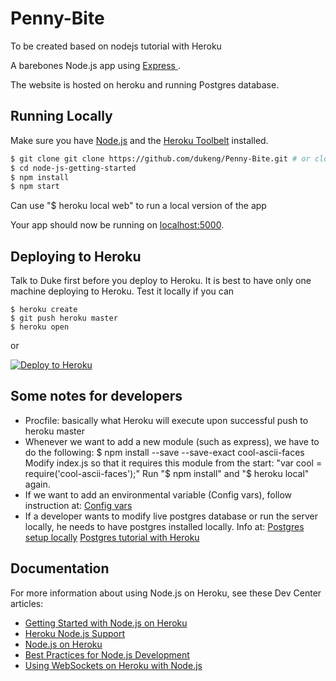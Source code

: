# Penny-Bite

To be created based on nodejs tutorial with Heroku

A barebones Node.js app using [Express ](http://expressjs.com/).

The website is hosted on heroku and running Postgres database.

## Running Locally

Make sure you have [Node.js](http://nodejs.org/) and the [Heroku Toolbelt](https://toolbelt.heroku.com/) installed.

```sh
$ git clone git clone https://github.com/dukeng/Penny-Bite.git # or clone your own fork
$ cd node-js-getting-started
$ npm install
$ npm start
```

Can use "$ heroku local web" to run a local version of the app 

Your app should now be running on [localhost:5000](http://localhost:5000/).

## Deploying to Heroku

Talk to Duke first before you deploy to Heroku. It is best to have only one machine deploying to Heroku. Test it locally if you can

```
$ heroku create
$ git push heroku master
$ heroku open
```
or

[![Deploy to Heroku](https://www.herokucdn.com/deploy/button.png)](https://heroku.com/deploy)

## Some notes for developers

- Procfile: basically what Heroku will execute upon successful push to heroku master
- Whenever we want to add a new module (such as express), we have to do the following:
$ npm install --save --save-exact cool-ascii-faces
Modify index.js so that it requires this module from the start: "var cool = require('cool-ascii-faces');"
Run "$ npm install" and "$ heroku local" again.
- If we want to add an environmental variable (Config vars), follow instruction at: [Config vars](https://devcenter.heroku.com/articles/getting-started-with-nodejs#define-config-vars)
- If a developer wants to modify live postgres database or run the server locally, he needs to have postgres installed locally. Info at: 
[Postgres setup locally](https://devcenter.heroku.com/articles/getting-started-with-nodejs#provision-a-database)
[Postgres tutorial with Heroku](https://devcenter.heroku.com/articles/heroku-postgresql#local-setup)

## Documentation

For more information about using Node.js on Heroku, see these Dev Center articles:

- [Getting Started with Node.js on Heroku](https://devcenter.heroku.com/articles/getting-started-with-nodejs)
- [Heroku Node.js Support](https://devcenter.heroku.com/articles/nodejs-support)
- [Node.js on Heroku](https://devcenter.heroku.com/categories/nodejs)
- [Best Practices for Node.js Development](https://devcenter.heroku.com/articles/node-best-practices)
- [Using WebSockets on Heroku with Node.js](https://devcenter.heroku.com/articles/node-websockets)